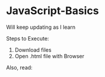 # JavaScript-Basics

Will keep updating as I learn

Steps to Execute:
1. Download files
2. Open .html file with Browser

Also, read: 



